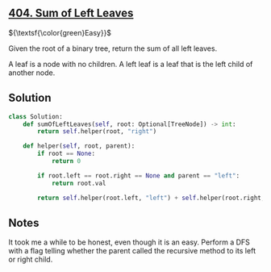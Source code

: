## [404. Sum of Left Leaves](https://leetcode.com/problems/sum-of-left-leaves/)

${\textsf{\color{green}Easy}}$

Given the root of a binary tree, return the sum of all left leaves.

A leaf is a node with no children. A left leaf is a leaf that is the left child of another node.

## Solution
```python
class Solution:
    def sumOfLeftLeaves(self, root: Optional[TreeNode]) -> int:
        return self.helper(root, "right")

    def helper(self, root, parent):
        if root == None:
            return 0

        if root.left == root.right == None and parent == "left":
            return root.val

        return self.helper(root.left, "left") + self.helper(root.right, "right")
```

## Notes
It took me a while to be honest, even though it is an easy. Perform a DFS with a flag telling whether the parent called the recursive method to its left or right child.
